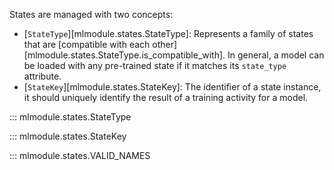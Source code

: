
States are managed with two concepts:

* [`StateType`][mlmodule.states.StateType]: Represents a family of states that are
    [compatible with each other][mlmodule.states.StateType.is_compatible_with].
    In general, a model can be loaded with any pre-trained state if it matches its `state_type` attribute.
* [`StateKey`][mlmodule.states.StateKey]: The identifier of a state instance,
    it should uniquely identify the result of a training activity for a model.

::: mlmodule.states.StateType

::: mlmodule.states.StateKey

::: mlmodule.states.VALID_NAMES
